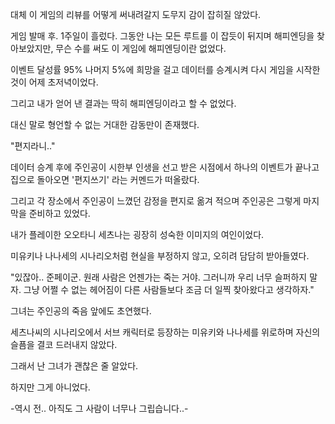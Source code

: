 대체 이 게임의 리뷰를 어떻게 써내려갈지 도무지 감이 잡히질 않았다.

게임 발매 후. 1주일이 흘렀다. 그동안 나는 모든 루트를 이 잡듯이 뒤지며 해피엔딩을 찾아보았지만, 무슨 수를 써도 이 게임에 해피엔딩이란 없었다.

이벤트 달성률 95% 나머지 5%에 희망을 걸고 데이터를 승계시켜 다시 게임을 시작한 것이 어제 초저녁이었다.

그리고 내가 얻어 낸 결과는 딱히 해피엔딩이라고 할 수 없었다.

대신 말로 형언할 수 없는 거대한 감동만이 존재했다.

"편지라니.."

데이터 승계 후에 주인공이 시한부 인생을 선고 받은 시점에서 하나의 이벤트가 끝나고 집으로 돌아오면 '편지쓰기' 라는 커멘드가 떠올랐다.

그리고 각 장소에서 주인공이 느꼈던 감정을 편지로 옮겨 적으며 주인공은 그렇게 마지막을 준비하고 있었다.

내가 플레이한 오오타니 세츠나는 굉장히 성숙한 이미지의 여인이었다.

미유키나 나나세의 시나리오처럼 현실을 부정하지 않고, 오히려 담담히 받아들였다. 

"있잖아.. 준페이군. 원래 사람은 언젠가는 죽는 거야. 그러니까 우리 너무 슬퍼하지 말자. 그냥 어쩔 수 없는 헤어짐이 다른 사람들보다 조금 더 일찍 찾아왔다고 생각하자."

그녀는 주인공의 죽음 앞에도 초연했다.

세츠나씨의 시나리오에서 서브 캐릭터로 등장하는 미유키와 나나세를 위로하며 자신의 슬픔을 결코 드러내지 않았다.

그래서 난 그녀가 괜찮은 줄 알았다.

하지만 그게 아니었다.

-역시 전.. 아직도 그 사람이 너무나 그립습니다..- 